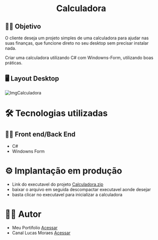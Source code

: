 <div align="center">

# Calculadora 

</div>

## 👨‍🔬 Objetivo

O cliente deseja um projeto simples de uma calculadora para ajudar nas suas finanças, que funcione direto no seu desktop sem precisar instalar nada.

Criar uma calculadora utilizando C# com Windowns-Form, utilizando boas práticas.

## 🖥 Layout Desktop

![ImgCalculadora](https://user-images.githubusercontent.com/93354240/224918512-8a12a917-0326-4cda-9895-f002715ef27b.png)

# 🛠 Tecnologias utilizadas
## 👩‍💻 Front end/Back End

- C#
- Windowns Form

# ⚙ Implantação em produção
- Link do executavel do projeto 
[Calculadora.zip](https://github.com/MuriloBovati/Calculadora/files/10964944/Calculadora.zip)
- baixar o arquivo em seguida descompactar executavel aonde desejar
- basta clicar no executavel para inicializar a calculadora


# 🙋‍♂️ Autor
- Meu Portifolio <a href="https://murilobovati.github.io/portfolio/">Acessar</a>
- Canal Lucas Moraes <a href="https://www.youtube.com/@LucasMoraesDev">Acessar</a>
